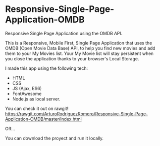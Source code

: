 # Responsive-Single-Page-Application-OMDB
Responsive Single Page Application using the OMDB API.

This is a Responsive, Mobile First, Single Page Application that uses the OMDB (Open Movie Data Base) API, to help you find new movies and add them to your My Movies list.
Your My Movie list will stay persistent when you close the application thanks to your browser's Local Storage.

I made this app using the following tech:

* HTML
* CSS
* JS (Ajax, ES6)
* FontAwesome
* Node.js as local server.

You can check it out on rawgit! https://rawgit.com/ArturoRodriguezRomero/Responsive-Single-Page-Application-OMDB/master/index.html

OR...

You can download the proyect and run it locally.
